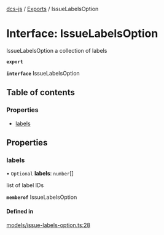 [dcs-js](../README.md) / [Exports](../modules.md) / IssueLabelsOption

# Interface: IssueLabelsOption

IssueLabelsOption a collection of labels

**`export`**

**`interface`** IssueLabelsOption

## Table of contents

### Properties

- [labels](IssueLabelsOption.md#labels)

## Properties

### <a id="labels" name="labels"></a> labels

• `Optional` **labels**: `number`[]

list of label IDs

**`memberof`** IssueLabelsOption

#### Defined in

[models/issue-labels-option.ts:28](https://github.com/unfoldingWord/dcs-js/blob/42a7ab5/models/issue-labels-option.ts#L28)

